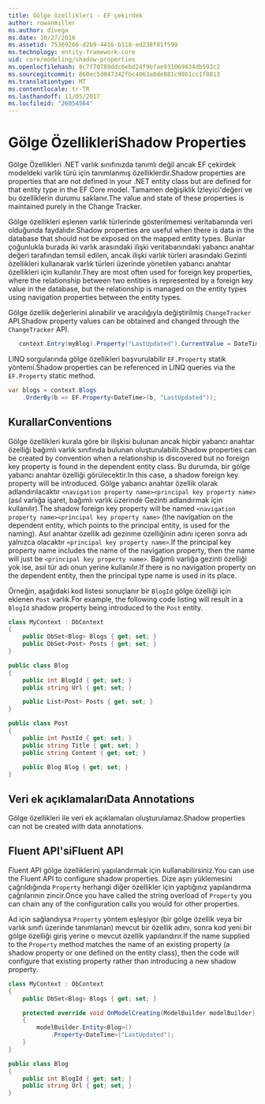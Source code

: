 ```yaml
---
title: Gölge özellikleri - EF çekirdek
author: rowanmiller
ms.author: divega
ms.date: 10/27/2016
ms.assetid: 75369266-d2b9-4416-b118-ed238f81f599
ms.technology: entity-framework-core
uid: core/modeling/shadow-properties
ms.openlocfilehash: 8c7f70789ddc6ebd24f9bfae931069834db593c2
ms.sourcegitcommit: 860ec5d047342fbc4063a0de881c9861cc1f8813
ms.translationtype: MT
ms.contentlocale: tr-TR
ms.lasthandoff: 11/05/2017
ms.locfileid: "26054564"
---
```

# <a name="shadow-properties"></a><span data-ttu-id="a453c-102">Gölge Özellikleri</span><span class="sxs-lookup"><span data-stu-id="a453c-102">Shadow Properties</span></span>

<span data-ttu-id="a453c-103">Gölge Özellikleri .NET varlık sınıfınızda tanımlı değil ancak EF çekirdek modeldeki varlık türü için tanımlanmış özelliklerdir.</span><span class="sxs-lookup"><span data-stu-id="a453c-103">Shadow properties are properties that are not defined in your .NET entity class but are defined for that entity type in the EF Core model.</span></span> <span data-ttu-id="a453c-104">Tamamen değişiklik İzleyici'değeri ve bu özelliklerin durumu saklanır.</span><span class="sxs-lookup"><span data-stu-id="a453c-104">The value and state of these properties is maintained purely in the Change Tracker.</span></span>

<span data-ttu-id="a453c-105">Gölge özellikleri eşlenen varlık türlerinde gösterilmemesi veritabanında veri olduğunda faydalıdır.</span><span class="sxs-lookup"><span data-stu-id="a453c-105">Shadow properties are useful when there is data in the database that should not be exposed on the mapped entity types.</span></span> <span data-ttu-id="a453c-106">Bunlar çoğunlukla burada iki varlık arasındaki ilişki veritabanındaki yabancı anahtar değeri tarafından temsil edilen, ancak ilişki varlık türleri arasındaki Gezinti özellikleri kullanarak varlık türleri üzerinde yönetilen yabancı anahtar özellikleri için kullanılır.</span><span class="sxs-lookup"><span data-stu-id="a453c-106">They are most often used for foreign key properties, where the relationship between two entities is represented by a foreign key value in the database, but the relationship is managed on the entity types using navigation properties between the entity types.</span></span>

<span data-ttu-id="a453c-107">Gölge özellik değerlerini alınabilir ve aracılığıyla değiştirilmiş `ChangeTracker` API.</span><span class="sxs-lookup"><span data-stu-id="a453c-107">Shadow property values can be obtained and changed through the `ChangeTracker` API.</span></span>

``` csharp
   context.Entry(myBlog).Property("LastUpdated").CurrentValue = DateTime.Now;
```

<span data-ttu-id="a453c-108">LINQ sorgularında gölge özellikleri başvurulabilir `EF.Property` statik yöntemi.</span><span class="sxs-lookup"><span data-stu-id="a453c-108">Shadow properties can be referenced in LINQ queries via the `EF.Property` static method.</span></span>

``` csharp
var blogs = context.Blogs
    .OrderBy(b => EF.Property<DateTime>(b, "LastUpdated"));
```

## <a name="conventions"></a><span data-ttu-id="a453c-109">Kurallar</span><span class="sxs-lookup"><span data-stu-id="a453c-109">Conventions</span></span>

<span data-ttu-id="a453c-110">Gölge özellikleri kurala göre bir ilişkisi bulunan ancak hiçbir yabancı anahtar özelliği bağımlı varlık sınıfında bulunan oluşturulabilir.</span><span class="sxs-lookup"><span data-stu-id="a453c-110">Shadow properties can be created by convention when a relationship is discovered but no foreign key property is found in the dependent entity class.</span></span> <span data-ttu-id="a453c-111">Bu durumda, bir gölge yabancı anahtar özelliği görülecektir.</span><span class="sxs-lookup"><span data-stu-id="a453c-111">In this case, a shadow foreign key property will be introduced.</span></span> <span data-ttu-id="a453c-112">Gölge yabancı anahtar özellik olarak adlandırılacaktır `<navigation property name><principal key property name>` (asıl varlığa işaret, bağımlı varlık üzerinde Gezinti adlandırmak için kullanılır).</span><span class="sxs-lookup"><span data-stu-id="a453c-112">The shadow foreign key property will be named `<navigation property name><principal key property name>` (the navigation on the dependent entity, which points to the principal entity, is used for the naming).</span></span> <span data-ttu-id="a453c-113">Asıl anahtar özellik adı gezinme özelliğinin adını içeren sonra adı yalnızca olacaktır `<principal key property name>`.</span><span class="sxs-lookup"><span data-stu-id="a453c-113">If the principal key property name includes the name of the navigation property, then the name will just be `<principal key property name>`.</span></span> <span data-ttu-id="a453c-114">Bağımlı varlığa gezinti özelliği yok ise, asıl tür adı onun yerine kullanılır.</span><span class="sxs-lookup"><span data-stu-id="a453c-114">If there is no navigation property on the dependent entity, then the principal type name is used in its place.</span></span>

<span data-ttu-id="a453c-115">Örneğin, aşağıdaki kod listesi sonuçlanır bir `BlogId` gölge özelliği için eklenen `Post` varlık.</span><span class="sxs-lookup"><span data-stu-id="a453c-115">For example, the following code listing will result in a `BlogId` shadow property being introduced to the `Post` entity.</span></span>

<!-- [!code-csharp[Main](samples/core/Modeling/Conventions/Samples/ShadowForeignKey.cs)] -->
``` csharp
class MyContext : DbContext
{
    public DbSet<Blog> Blogs { get; set; }
    public DbSet<Post> Posts { get; set; }
}

public class Blog
{
    public int BlogId { get; set; }
    public string Url { get; set; }

    public List<Post> Posts { get; set; }
}

public class Post
{
    public int PostId { get; set; }
    public string Title { get; set; }
    public string Content { get; set; }

    public Blog Blog { get; set; }
}
```

## <a name="data-annotations"></a><span data-ttu-id="a453c-116">Veri ek açıklamaları</span><span class="sxs-lookup"><span data-stu-id="a453c-116">Data Annotations</span></span>

<span data-ttu-id="a453c-117">Gölge özellikleri ile veri ek açıklamaları oluşturulamaz.</span><span class="sxs-lookup"><span data-stu-id="a453c-117">Shadow properties can not be created with data annotations.</span></span>

## <a name="fluent-api"></a><span data-ttu-id="a453c-118">Fluent API'si</span><span class="sxs-lookup"><span data-stu-id="a453c-118">Fluent API</span></span>

<span data-ttu-id="a453c-119">Fluent API gölge özelliklerini yapılandırmak için kullanabilirsiniz.</span><span class="sxs-lookup"><span data-stu-id="a453c-119">You can use the Fluent API to configure shadow properties.</span></span> <span data-ttu-id="a453c-120">Dize aşırı yüklemesini çağrıldığında `Property` herhangi diğer özellikler için yaptığınız yapılandırma çağrılarının zincir.</span><span class="sxs-lookup"><span data-stu-id="a453c-120">Once you have called the string overload of `Property` you can chain any of the configuration calls you would for other properties.</span></span>

<span data-ttu-id="a453c-121">Ad için sağlandıysa `Property` yöntem eşleşiyor (bir gölge özellik veya bir varlık sınıfı üzerinde tanımlanan) mevcut bir özellik adını, sonra kod yeni bir gölge özelliği giriş yerine o mevcut özellik yapılandırır.</span><span class="sxs-lookup"><span data-stu-id="a453c-121">If the name supplied to the `Property` method matches the name of an existing property (a shadow property or one defined on the entity class), then the code will configure that existing property rather than introducing a new shadow property.</span></span>

<!-- [!code-csharp[Main](samples/core/Modeling/FluentAPI/Samples/ShadowProperty.cs?highlight=7,8)] -->
``` csharp
class MyContext : DbContext
{
    public DbSet<Blog> Blogs { get; set; }

    protected override void OnModelCreating(ModelBuilder modelBuilder)
    {
        modelBuilder.Entity<Blog>()
            .Property<DateTime>("LastUpdated");
    }
}

public class Blog
{
    public int BlogId { get; set; }
    public string Url { get; set; }
}
```
